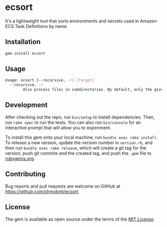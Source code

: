 # ecsort

It's a lightweight tool that sorts environments and secrets used in Amazon ECS Task Definitions by name.

## Installation

```bash
gem install ecsort
```

## Usage

```bash
Usage: ecsort [--recursive, -r] [target]
  --recursive, -r
        Also process files in subdirectories. By default, only the given directroy (or current directroy) is processed.
```


## Development

After checking out the repo, run `bin/setup` to install dependencies. Then, run `rake spec` to run the tests. You can also run `bin/console` for an interactive prompt that will allow you to experiment.

To install this gem onto your local machine, run `bundle exec rake install`. To release a new version, update the version number in `version.rb`, and then run `bundle exec rake release`, which will create a git tag for the version, push git commits and the created tag, and push the `.gem` file to [rubygems.org](https://rubygems.org).

## Contributing

Bug reports and pull requests are welcome on GitHub at https://github.com/shmokmt/ecsort.

## License

The gem is available as open source under the terms of the [MIT License](https://opensource.org/licenses/MIT).
